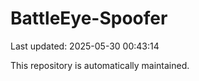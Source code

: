 # BattleEye-Spoofer

Last updated: 2025-05-30 00:43:14

This repository is automatically maintained.
